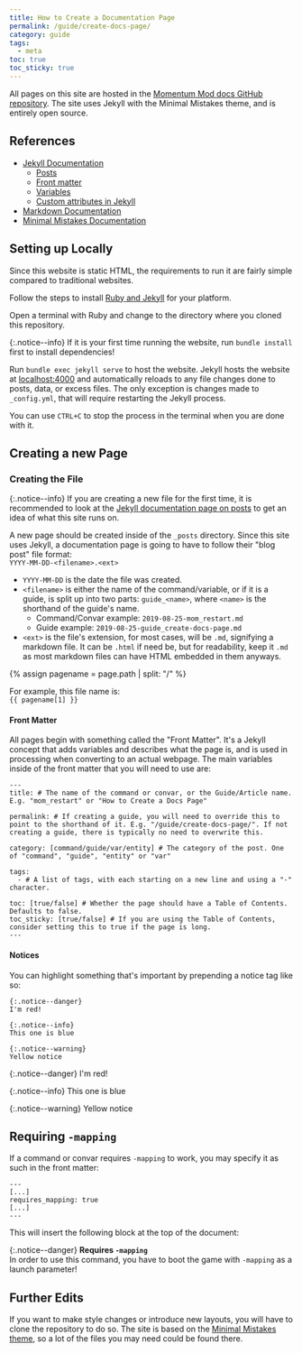 ```yaml
---
title: How to Create a Documentation Page
permalink: /guide/create-docs-page/
category: guide
tags:
  - meta
toc: true
toc_sticky: true
---
```


All pages on this site are hosted in the [Momentum Mod docs GitHub repository](https://github.com/momentum-mod/docs). The site uses Jekyll with the Minimal Mistakes theme, and is entirely open source.

## References
 * [Jekyll Documentation](https://jekyllrb.com/docs/)
    * [Posts](https://jekyllrb.com/docs/posts/)
    * [Front matter](https://jekyllrb.com/docs/front-matter/)
    * [Variables](https://jekyllrb.com/docs/variables/)
    * [Custom attributes in Jekyll](https://digitaldrummerj.me/styling-jekyll-markdown/)
 * [Markdown Documentation](https://www.markdownguide.org/)
 * [Minimal Mistakes Documentation](https://mmistakes.github.io/minimal-mistakes/docs/layouts/)

## Setting up Locally

Since this website is static HTML, the requirements to run it are fairly simple compared to traditional websites.

Follow the steps to install [Ruby and Jekyll](https://jekyllrb.com/docs/installation/) for your platform.

Open a terminal with Ruby and change to the directory where you cloned this repository.

{:.notice--info}
If it is your first time running the website, run `bundle install` first to install dependencies!

Run `bundle exec jekyll serve` to host the website. Jekyll hosts the website at [localhost:4000](http://localhost:4000) and automatically reloads to any file changes done to posts, data, or excess files. The only exception is changes made to `_config.yml`, that will require restarting the Jekyll process.

You can use `CTRL+C` to stop the process in the terminal when you are done with it.

## Creating a new Page

### Creating the File

{:.notice--info}
If you are creating a new file for the first time, it is recommended to look at the [Jekyll documentation page on posts](https://jekyllrb.com/docs/posts/) to get an idea of what this site runs on.


A new page should be created inside of the `_posts` directory. Since this site uses Jekyll, a documentation page is going to have to follow their "blog post" file format:  
`YYYY-MM-DD-<filename>.<ext>`

 * `YYYY-MM-DD` is the date the file was created.
 * `<filename>` is either the name of the command/variable, or if it is a guide, is split up into two parts: `guide_<name>`, where `<name>` is the shorthand of the guide's name.
    * Command/Convar example: `2019-08-25-mom_restart.md`
    * Guide example: `2019-08-25-guide_create-docs-page.md`
 * `<ext>` is the file's extension, for most cases, will be `.md`, signifying a markdown file. It can be `.html` if need be, but for readability, keep it `.md` as most markdown files can have HTML embedded in them anyways.

{% assign pagename = page.path | split: "/" %}

For example, this file name is:   
<code>{{ pagename[1] }}</code>

#### Front Matter
All pages begin with something called the "Front Matter". It's a Jekyll concept that adds variables and describes what the page is, and is used in processing when converting to an actual webpage. The main variables inside of the front matter that you will need to use are:

```
---
title: # The name of the command or convar, or the Guide/Article name. E.g. "mom_restart" or "How to Create a Docs Page"

permalink: # If creating a guide, you will need to override this to point to the shorthand of it. E.g. "/guide/create-docs-page/". If not creating a guide, there is typically no need to overwrite this.

category: [command/guide/var/entity] # The category of the post. One of "command", "guide", "entity" or "var"

tags:
  - # A list of tags, with each starting on a new line and using a "-" character.

toc: [true/false] # Whether the page should have a Table of Contents. Defaults to false.
toc_sticky: [true/false] # If you are using the Table of Contents, consider setting this to true if the page is long.
---
```

#### Notices

You can highlight something that's important by prepending a notice tag like so:

```
{:.notice--danger}
I'm red!

{:.notice--info}
This one is blue

{:.notice--warning}
Yellow notice
```

{:.notice--danger}
I'm red!

{:.notice--info}
This one is blue

{:.notice--warning}
Yellow notice

## Requiring `-mapping`
If a command or convar requires `-mapping` to work, you may specify it as such in the front matter:
```
---
[...]
requires_mapping: true
[...]
---
```

This will insert the following block at the top of the document:

{:.notice--danger}
**Requires `-mapping`**  
In order to use this command, you have to boot the game with
`-mapping` as a launch parameter!


## Further Edits

If you want to make style changes or introduce new layouts, you will have to clone the repository to do so. The site is based on the [Minimal Mistakes theme](https://github.com/mmistakes/minimal-mistakes), so a lot of the files you may need could be found there.
